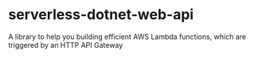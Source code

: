 # serverless-dotnet-web-api
A library to help you building efficient AWS Lambda functions, which are triggered by an HTTP API Gateway
